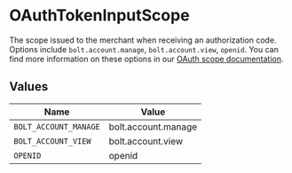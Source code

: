 # OAuthTokenInputScope

The scope issued to the merchant when receiving an authorization code. Options include `bolt.account.manage`, `bolt.account.view`, `openid`. You can find more information on these options in our [OAuth scope documentation](https://help.bolt.com/developers/references/bolt-oauth/#scopes).


## Values

| Name                  | Value                 |
| --------------------- | --------------------- |
| `BOLT_ACCOUNT_MANAGE` | bolt.account.manage   |
| `BOLT_ACCOUNT_VIEW`   | bolt.account.view     |
| `OPENID`              | openid                |